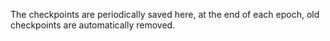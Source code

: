 The checkpoints are periodically saved here, at the end of each epoch, old checkpoints are automatically removed.